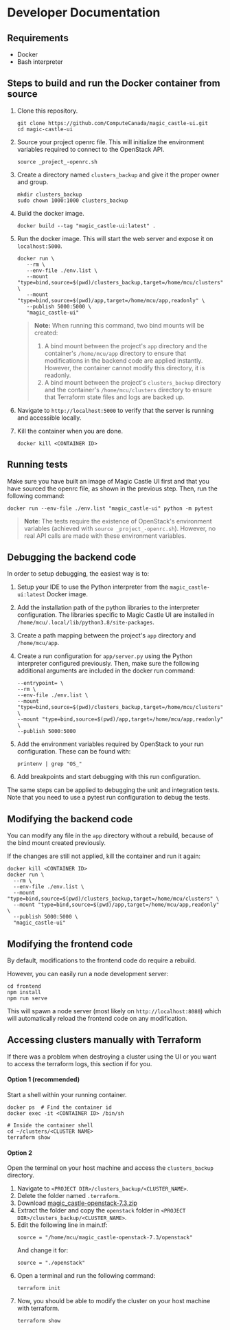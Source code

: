 # Developer Documentation

## Requirements

- Docker
- Bash interpreter

## Steps to build and run the Docker container from source

1. Clone this repository.
   ```
   git clone https://github.com/ComputeCanada/magic_castle-ui.git
   cd magic-castle-ui
   ```
2. Source your project openrc file. This will initialize the environment variables required to connect to the OpenStack API.
   ```
   source _project_-openrc.sh
   ```
3. Create a directory named `clusters_backup` and give it the proper owner and group.
   ```
   mkdir clusters_backup
   sudo chown 1000:1000 clusters_backup
   ```
4. Build the docker image.
   ```
   docker build --tag "magic_castle-ui:latest" .
   ```
5. Run the docker image. This will start the web server and expose it on ``localhost:5000``.
   ```shell script
   docker run \
      --rm \
      --env-file ./env.list \
      --mount "type=bind,source=$(pwd)/clusters_backup,target=/home/mcu/clusters" \
      --mount "type=bind,source=$(pwd)/app,target=/home/mcu/app,readonly" \
      --publish 5000:5000 \
      "magic_castle-ui"
   ```
   > **Note:** When running this command, two bind mounts will be created:
   > 1. A bind mount between the project's `app` directory and the container's `/home/mcu/app` directory
   to ensure that modifications in the backend code are applied instantly. However, the container
   > cannot modify this directory, it is readonly.
   > 2. A bind mount between the project's `clusters_backup` directory and
   > the container's `/home/mcu/clusters` directory to ensure that Terraform state files
   > and logs are backed up.
   
6. Navigate to `http://localhost:5000` to verify that the server is running and accessible locally.

7. Kill the container when you are done.
   ```
   docker kill <CONTAINER ID>
   ```


## Running tests

Make sure you have built an image of Magic Castle UI first and that you have sourced the openrc file, 
as shown in the previous step.
Then, run the following command:
````shell script
docker run --env-file ./env.list "magic_castle-ui" python -m pytest
````

> **Note**: The tests require the existence of OpenStack's environment variables
> (achieved with `source _project_-openrc.sh`). However, no real API calls are made with these environment variables.

## Debugging the backend code

In order to setup debugging, the easiest way is to:

1. Setup your IDE to use the Python interpreter from the ``magic_castle-ui:latest`` Docker image.

2. Add the installation path of the python libraries to the interpreter configuration.
The libraries specific to Magic Castle UI are installed in `/home/mcu/.local/lib/python3.8/site-packages`.

3. Create a path mapping between the project's `app` directory and `/home/mcu/app`.

4. Create a run configuration for `app/server.py` using the Python interpreter configured previously.
Then, make sure the following additional arguments are included in the docker run command:
   ````shell script
   --entrypoint= \
   --rm \
   --env-file ./env.list \
   --mount "type=bind,source=$(pwd)/clusters_backup,target=/home/mcu/clusters" \
   --mount "type=bind,source=$(pwd)/app,target=/home/mcu/app,readonly" \
   --publish 5000:5000
   ```` 

5. Add the environment variables required by OpenStack to your run configuration. These can be found with:
    ````shell script
    printenv | grep "OS_"
    ````
6. Add breakpoints and start debugging with this run configuration.

The same steps can be applied to debugging the unit and integration tests.
Note that you need to use a pytest run configuration to debug the tests.

## Modifying the backend code

You can modify any file in the `app` directory
without a rebuild, because of the bind mount created previously.

If the changes are still not applied, kill the container and run it again:
````shell script
docker kill <CONTAINER ID>
docker run \
  --rm \
  --env-file ./env.list \
  --mount "type=bind,source=$(pwd)/clusters_backup,target=/home/mcu/clusters" \
  --mount "type=bind,source=$(pwd)/app,target=/home/mcu/app,readonly" \
  --publish 5000:5000 \
  "magic_castle-ui"
````

## Modifying the frontend code

By default, modifications to the frontend code do require a rebuild.

However, you can easily run a node development server:
````shell script
cd frontend
npm install
npm run serve
````
This will spawn a node server (most likely on `http://localhost:8080`) which will automatically reload the frontend code
on any modification.


## Accessing clusters manually with Terraform

If there was a problem when destroying a cluster using the UI or you want to access the terraform logs,
this section if for you.

#### Option 1 (recommended)
Start a shell within your running container.
```shell script
docker ps  # Find the container id
docker exec -it <CONTAINER ID> /bin/sh

# Inside the container shell
cd ~/clusters/<CLUSTER NAME>
terraform show
```

#### Option 2
Open the terminal on your host machine and access the `clusters_backup` directory.
1. Navigate to `<PROJECT DIR>/clusters_backup/<CLUSTER_NAME>`.
2. Delete the folder named `.terraform`.
3. Download [magic_castle-openstack-7.3.zip
](https://github.com/ComputeCanada/magic_castle/releases/download/7.3/magic_castle-openstack-7.3.zip)
4. Extract the folder and copy the `openstack` folder in `<PROJECT DIR>/clusters_backup/<CLUSTER_NAME>`.
5. Edit the following line in main.tf:
   ```
   source = "/home/mcu/magic_castle-openstack-7.3/openstack"
   ```
   And change it for:
   ```
   source = "./openstack"
   ```
6. Open a terminal and run the following command:
   ````
   terraform init
   ````
7. Now, you should be able to modify the cluster on your host machine with terraform.
   ```
   terraform show
   ```

